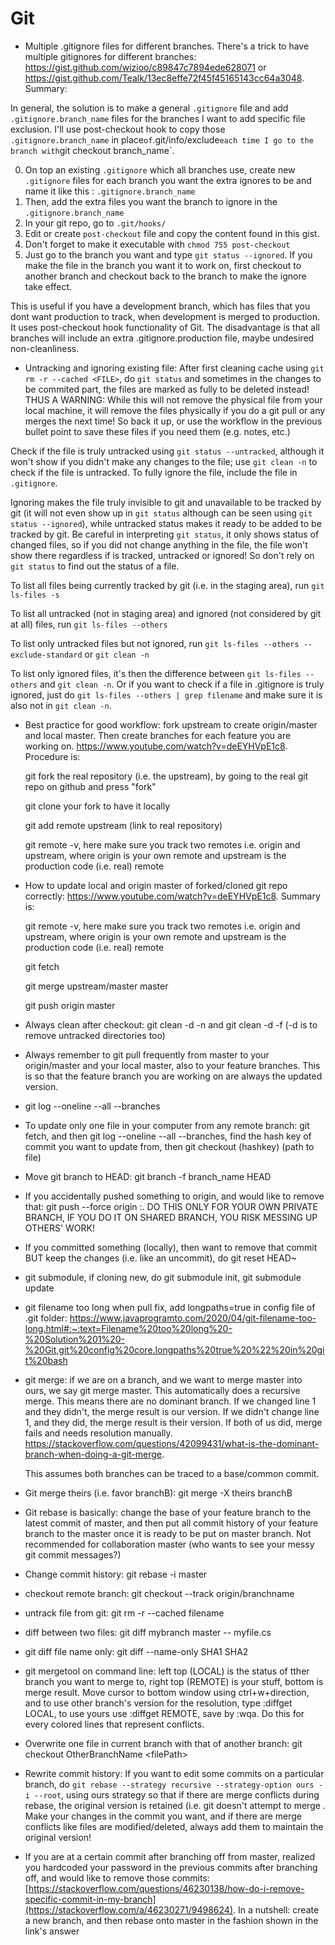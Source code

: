 # Git

- Multiple .gitignore files for different branches. There's a trick to have multiple gitignores for different branches: https://gist.github.com/wizioo/c89847c7894ede628071 or https://gist.github.com/Tealk/13ec8effe72f45f45165143cc64a3048. Summary:

In general, the solution is to make a general `.gitignore` file and add `.gitignore.branch_name` files for the branches I want to add specific file exclusion.
I'll use post-checkout hook to copy those `.gitignore.branch_name` in place` of `.git/info/exclude` each time I go to the branch with `git checkout branch_name`.

0. On top an existing `.gitignore` which all branches use, create new `.gitignore` files for each branch you want the extra ignores to be and name it like this : `.gitignore.branch_name`
1. Then, add the extra files you want the branch to ignore in the `.gitignore.branch_name`
2. In your git repo, go to `.git/hooks/`
3. Edit or create `post-checkout` file and copy the content found in this gist.
4. Don't forget to make it executable with `chmod 755 post-checkout`
5. Just go to the branch you want and type `git status --ignored`. If you make the file in the branch you want it to work on, first checkout to another branch and checkout back to the branch to make the ignore take effect.

This is useful if you have a development branch, which has files that you dont want production to track, when development is merged to production. It uses post-checkout hook functionality of Git. The disadvantage is that all branches will include an extra .gitignore.production file, maybe undesired non-cleanliness.

- Untracking and ignoring existing file: After first cleaning cache using ```git rm -r --cached <FILE>```, do ```git status``` and sometimes in the changes to be commited part, the files are marked as fully to be deleted instead! THUS A WARNING: While this will not remove the physical file from your local machine, it will remove the files physically if you do a git pull or any merges the next time! So back it up, or use the workflow in the previous bullet point to save these files if you need them (e.g. notes, etc.)

Check if the file is truly untracked using ```git status --untracked```, although it won't show if you didn't make any changes to the file; use ```git clean -n``` to check if the file is untracked. To fully ignore the file, include the file in ```.gitignore```.

Ignoring makes the file truly invisible to git and unavailable to be tracked by git (it will not even show up in ```git status``` although can be seen using ```git status --ignored```), while untracked status makes it ready to be added to be tracked by git. Be careful in interpreting ```git status```, it only shows status of changed files, so if you did not change anything in the file, the file won't show there regardless if is tracked, untracked or ignored! So don't rely on ```git status``` to find out the status of a file.

To list all files being currently tracked by git (i.e. in the staging area), run ```git ls-files -s```

To list all untracked (not in staging area) and ignored (not considered by git at all) files, run ```git ls-files --others```

To list only untracked files but not ignored, run ```git ls-files --others --exclude-standard``` or ```git clean -n```

To list only ignored files, it's then the difference between ```git ls-files --others``` and ```git clean -n```. Or if you want to check if a file in .gitignore is truly ignored, just do ```git ls-files --others | grep filename``` and make sure it is also not in ```git clean -n```.

- Best practice for good workflow: fork upstream to create origin/master and local master. Then create branches for each feature you are working on. https://www.youtube.com/watch?v=deEYHVpE1c8. Procedure is:
  
  git fork the real repository (i.e. the upstream), by going to the real git repo on github and press "fork"
  
  git clone your fork to have it locally

  git add remote upstream (link to real repository)

  git remote -v, here make sure you track two remotes i.e. origin and upstream, where origin is your own remote and upstream is the production code (i.e. real) remote

- How to update local and origin master of forked/cloned git repo correctly: https://www.youtube.com/watch?v=deEYHVpE1c8. Summary is:

  git remote -v, here make sure you track two remotes i.e. origin and upstream, where origin is your own remote and upstream is the production code (i.e. real) remote

  git fetch

  git merge upstream/master master

  git push origin master

- Always clean after checkout: git clean -d -n and git clean -d -f (-d is to remove untracked directories too)

- Always remember to git pull frequently from master to your origin/master and your local master, also to your feature branches. This is so that the feature branch you are working on are always the updated version.

-  git log --oneline --all --branches

-  To update only one file in your computer from any remote branch: git fetch, and then git log --oneline --all --branches, find the hash key of commit you want to update from, then git checkout (hashkey) (path to file)

-  Move git branch to HEAD: git branch -f branch_name HEAD

-  If you accidentally pushed something to origin, and would like to remove that: git push --force origin <hash key of commit previous to accident>:<branch name>. DO THIS ONLY FOR YOUR OWN PRIVATE BRANCH, IF YOU DO IT ON SHARED BRANCH, YOU RISK MESSING UP OTHERS' WORK!

-  If you committed something (locally), then want to remove that commit BUT keep the changes (i.e. like an uncommit), do git reset HEAD~

-  git submodule, if cloning new, do git submodule init, git submodule update

-  git filename too long when pull fix, add longpaths=true in config file of .git folder: https://www.javaprogramto.com/2020/04/git-filename-too-long.html#:~:text=Filename%20too%20long%20-%20Solution%201%20-%20Git,git%20config%20core.longpaths%20true%20%22%20in%20git%20bash

- git merge: if we are on a branch, and we want to merge master into ours, we say git merge master. This automatically does a recursive merge. This means there are no dominant branch. If we changed line 1 and they didn't, the merge result is our version. If we didn't change line 1, and they did, the merge result is their version. If both of us did, merge fails and needs resolution manually. https://stackoverflow.com/questions/42099431/what-is-the-dominant-branch-when-doing-a-git-merge. 
  
  This assumes both branches can be traced to a base/common commit.

- Git merge theirs (i.e. favor branchB): git merge -X theirs branchB

- Git rebase is basically: change the base of your feature branch to the latest commit of master, and then put all commit history of your feature branch to the master once it is ready to be put on master branch. Not recommended for collaboration master (who wants to see your messy git commit messages?)

- Change commit history: git rebase -i master

- checkout remote branch: git checkout --track origin/branchname

- untrack file from git: git rm -r --cached filename

- diff between two files: git diff mybranch master -- myfile.cs

- git diff file name only: git diff --name-only SHA1 SHA2

- git mergetool on command line: left top (LOCAL) is the status of tther branch you want to merge to, right top (REMOTE) is your stuff, bottom is merge result. Move cursor to bottom window using ctrl+w+direction, and to use other branch's version for the resolution, type :diffget LOCAL, to use yours use :diffget REMOTE, save by :wqa. Do this for every colored lines that represent conflicts.

- Overwrite one file in current branch with that of another branch: git checkout OtherBranchName \<filePath\>

- Rewrite commit history: If you want to edit some commits on a particular branch, do ```git rebase --strategy recursive --strategy-option ours -i --root```, using ours strategy so that if there are merge conflicts during rebase, the original version is retained (i.e. git doesn't attempt to merge . Make your changes in the commit you want, and if there are merge conflicts like files are modified/deleted, always add them to maintain the original version!

- If you are at a certain commit after branching off from master, realized you hardcoded your password in the previous commits after branching off, and would like to remove those commits: [https://stackoverflow.com/questions/46230138/how-do-i-remove-specific-commit-in-my-branch](https://stackoverflow.com/a/46230271/9498624). In a nutshell: create a new branch, and then rebase onto master in the fashion shown in the link's answer
